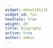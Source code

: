 ```yaml
---
widget: aboutjkhjjk
widget_id: 7uu
headless: true
weight: 20
title: Biography
active: true
author: admin
---
```

